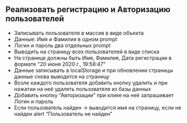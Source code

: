 ## Реализовать регистрацию и Авторизацию пользователей

 - Записывать пользователя в массив в виде объекта
 - Данные: Имя и Фамилия в одном prompt
 - Логин и пароль два отдельных prompt
 - Выводить на страницу всех пользователей в виде списка
 - На странице должны быть Имя, Фамилия, Дата регистрации в формате "20 июня 2020 г., 19:58:47"
 - Данные записывать в localStorage и при обновлении страницы данные снова выводятся на страницу
 - Возле каждого пользователя добавить кнопку удалить и при нажатии на неё удалять пользователя из базы данных
 - Добавить кнопку “Авторизации” при клике на неё запрашивает Логин и пароль
 - Если пользователь найден -> выводится имя на страницу, если не найден alert “Пользователь не найден”
